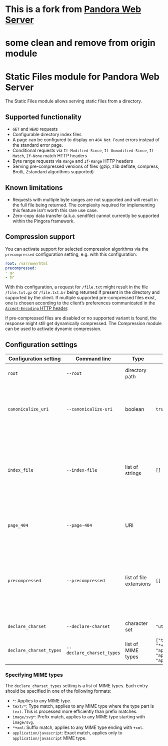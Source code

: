 
# This is a fork from [Pandora Web Server](https://github.com/pandora-web-server/pandora-web-server)

# some clean and remove from origin module

# Static Files module for Pandora Web Server

The Static Files module allows serving static files from a directory.

## Supported functionality

* `GET` and `HEAD` requests
* Configurable directory index files
* A page can be configured to display on `404 Not Found` errors instead of the standard error page.
* Conditional requests via `If-Modified-Since`, `If-Unmodified-Since`, `If-Match`, `If-None` match HTTP headers
* Byte range requests via `Range` and `If-Range` HTTP headers
* Serving pre-compressed versions of files (gzip, zlib deflate, compress, Brotli, Zstandard algorithms supported)

## Known limitations

* Requests with multiple byte ranges are not supported and will result in the full file being returned. The complexity required for implementing this feature isn’t worth this rare use case.
* Zero-copy data transfer (a.k.a. sendfile) cannot currently be supported within the Pingora framework.

## Compression support

You can activate support for selected compression algorithms via the `precompressed` configuration setting, e.g. with this configuration:

```yaml
root: /var/www/html
precompressed:
- gz
- br
```

With this configuration, a request for `/file.txt` might result in the file `/file.txt.gz` or `/file.txt.br` being returned if present in the directory and supported by the client. If multiple supported pre-compressed files exist, one is chosen according to the client’s preferences communicated in the [`Accept-Encoding` HTTP header](https://datatracker.ietf.org/doc/html/rfc7231#section-5.3.4).

If pre-compressed files are disabled or no supported variant is found, the response might still get dynamically compressed. The Compression module can be used to activate dynamic compression.

## Configuration settings

| Configuration setting   | Command line         | Type            | Default value | Description |
|-------------------------|----------------------|-----------------|---------------|-------------|
| `root`                  | `--root`             | directory path  |               | The directory to serve static files from |
| `canonicalize_uri`      | `--canonicalize-uri` | boolean         | `true`        | If `true`, requests to `/file%2etxt` will be redirected to `/file.txt` and requests to `/dir` redirected to `/dir/` |
| `index_file`            | `--index-file`       | list of strings | `[]`          | When a directory is requested, look for these files within to directory and show the first one if found instead of the usual `403 Forbidden` error |
| `page_404`              | `--page-404`         | URI             |               | If set, this page will be displayed instead of the standard `404 Not Found` error |
| `precompressed`         | `--precompressed`    | list of file extensions | `[]`  | File extensions of pre-compressed files to look for. Supported extensions are `gz` (gzip), `zz` (zlib deflate), `z` (compress), `br` (Brotli), `zst` (Zstandard). |
| `declare_charset`       | `--declare-charset`  | character set   | `"utf-8"`     | A [character set](https://www.iana.org/assignments/character-sets/character-sets.xhtml) to declare for text files |
| `declare_charset_types` | `--declare_charset_types` | list of MIME types | `["text/*", "*+xml", "*+json", "application/javascript", "application/json", "application/json5"]` | MIME types that `declare_charset` setting should apply to |

### Specifying MIME types

The `declare_charset_types` setting is a list of MIME types. Each entry should be specified in one of the following formats:

* `*`: Applies to any MIME type.
* `text/*`: Type match, applies to any MIME type where the type part is `text`. This is processed more efficiently than prefix matches.
* `image/svg*`: Prefix match, applies to any MIME type starting with `image/svg`.
* `*+xml`: Suffix match, applies to any MIME type ending with `+xml`.
* `application/javascript`: Exact match, applies only to `application/javascript` MIME type.
